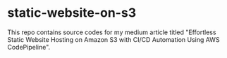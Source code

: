 # static-website-on-s3
This repo contains source codes for my medium article titled "Effortless Static Website Hosting on Amazon S3 with CI/CD Automation Using AWS CodePipeline".
